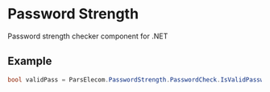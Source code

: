 # Password Strength
Password strength checker component for .NET

## Example
```c#
bool validPass = ParsElecom.PasswordStrength.PasswordCheck.IsValidPassword("password", 6, 0, 0, 1, 1, 1);
```
